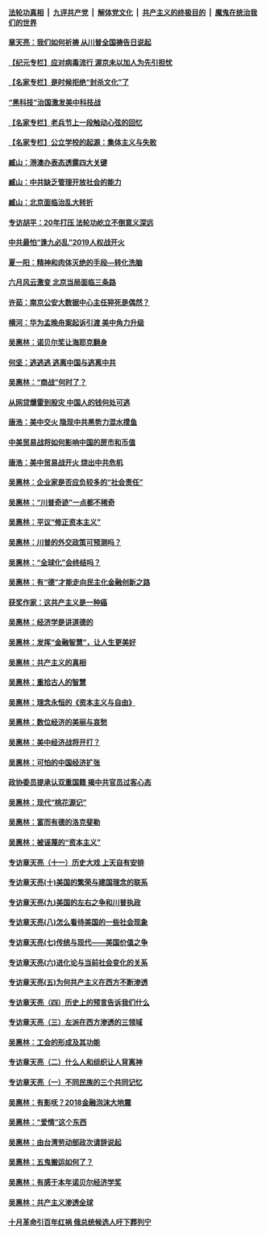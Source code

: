 

####  [法轮功真相](../../../../basic/blob/master/README.md?t=04131801) &nbsp;|&nbsp; [九评共产党](../../../../9ping.md/blob/master/README.md?t=04131801) &nbsp;|&nbsp; [解体党文化](../../../../jtdwh.md/blob/master/README.md?t=04131801)  &nbsp;|&nbsp; [共产主义的终极目的](../../../../gczydzjmd.md/blob/master/README.md?t=04131801) &nbsp;|&nbsp; [魔鬼在统治我们的世界](../../../../mgztzwmdsj.md/blob/master/README.md?t=04131801) 

#### [章天亮：我们如何祈祷 从川普全国祷告日说起](../pages/nsc423/n11944627.md?t=04131801) 

#### [【纪元专栏】应对病毒流行 渥京未以加人为先引担忧](../pages/nsc423/n11875714.md?t=04131801) 

#### [【名家专栏】是时候拒绝“封杀文化”了](../pages/nsc423/n11814093.md?t=04131801) 

#### [“黑科技”治国激发美中科技战](../pages/nsc423/n11638056.md?t=04131801) 

#### [【名家专栏】老兵节上一段触动心弦的回忆](../pages/nsc423/n11646016.md?t=04131801) 

#### [【名家专栏】公立学校的起源：集体主义与失败](../pages/nsc423/n11601833.md?t=04131801) 

#### [臧山：港澳办表态透露四大关键](../pages/nsc423/n11421628.md?t=04131801) 

#### [臧山：中共缺乏管理开放社会的能力](../pages/nsc423/n11407457.md?t=04131801) 

#### [臧山：北京面临治乱大转折](../pages/nsc423/n11406895.md?t=04131801) 

#### [专访胡平：20年打压 法轮功屹立不倒意义深远](../pages/nsc423/n11398800.md?t=04131801) 

#### [中共最怕“逢九必乱”2019人权战开火](../pages/nsc423/n11385248.md?t=04131801) 

#### [夏一阳：精神和肉体灭绝的手段—转化洗脑](../pages/nsc423/n11368250.md?t=04131801) 

#### [六月风云激变 北京当局面临三条路](../pages/nsc423/n11313668.md?t=04131801) 

#### [许茹：南京公安大数据中心主任猝死是偶然？](../pages/nsc423/n11064744.md?t=04131801) 

#### [横河：华为孟晚舟案起诉引渡 美中角力升级](../pages/nsc423/n11027230.md?t=04131801) 

#### [吴惠林：诺贝尔奖让海耶克翻身](../pages/nsc423/n10890049.md?t=04131801) 

#### [何坚：逃逃逃 逃离中国与逃离中共](../pages/nsc423/n10592891.md?t=04131801) 

#### [吴惠林：“商战”何时了？](../pages/nsc423/n10573558.md?t=04131801) 

#### [从网贷爆雷到股灾 中国人的钱何处可逃](../pages/nsc423/n10572800.md?t=04131801) 

#### [唐浩：美中交火 隐现中共黑势力混水摸鱼](../pages/nsc423/n10544040.md?t=04131801) 

#### [中美贸易战将如何影响中国的房市和币值](../pages/nsc423/n10543697.md?t=04131801) 

#### [唐浩：美中贸易战开火 烧出中共危机](../pages/nsc423/n10540126.md?t=04131801) 

#### [吴惠林：企业家是否应负较多的“社会责任”](../pages/nsc423/n10535022.md?t=04131801) 

#### [吴惠林：“川普奇迹”一点都不稀奇](../pages/nsc423/n10512808.md?t=04131801) 

#### [吴惠林：平议“修正资本主义”](../pages/nsc423/n10495724.md?t=04131801) 

#### [吴惠林：川普的外交政策可预测吗？](../pages/nsc423/n10462387.md?t=04131801) 

#### [吴惠林：“全球化”会终结吗？](../pages/nsc423/n10452838.md?t=04131801) 

#### [吴惠林：有“德”才能走向民主化金融创新之路](../pages/nsc423/n10432292.md?t=04131801) 

#### [获奖作家：这共产主义是一种癌](../pages/nsc423/n10431541.md?t=04131801) 

#### [吴惠林：经济学是讲道德的](../pages/nsc423/n10398014.md?t=04131801) 

#### [吴惠林：发挥“金融智慧”，让人生更美好](../pages/nsc423/n10375019.md?t=04131801) 

#### [吴惠林：共产主义的真相](../pages/nsc423/n10351394.md?t=04131801) 

#### [吴惠林：重拾古人的智慧](../pages/nsc423/n10337691.md?t=04131801) 

#### [吴惠林：理念永恒的《资本主义与自由》](../pages/nsc423/n10316274.md?t=04131801) 

#### [吴惠林：数位经济的美丽与哀愁](../pages/nsc423/n10292946.md?t=04131801) 

#### [吴惠林：美中经济战将开打？](../pages/nsc423/n10258825.md?t=04131801) 

#### [吴惠林：可怕的中国经济扩张](../pages/nsc423/n10219147.md?t=04131801) 

#### [政协委员提承认双重国籍 揭中共官员过客心态](../pages/nsc423/n10208809.md?t=04131801) 

#### [吴惠林：现代“桃花源记”](../pages/nsc423/n10185234.md?t=04131801) 

#### [吴惠林：富而有德的洛克斐勒](../pages/nsc423/n10142264.md?t=04131801) 

#### [吴惠林：被诬蔑的“资本主义”](../pages/nsc423/n10124816.md?t=04131801) 

#### [专访章天亮（十一）历史大戏 上天自有安排](../pages/nsc423/n10094905.md?t=04131801) 

#### [专访章天亮(十)美国的繁荣与建国理念的联系](../pages/nsc423/n10094899.md?t=04131801) 

#### [专访章天亮(九)美国的左右之争和川普执政](../pages/nsc423/n10094889.md?t=04131801) 

#### [专访章天亮(八)怎么看待美国的一些社会现象](../pages/nsc423/n10094857.md?t=04131801) 

#### [专访章天亮(七)传统与现代——美国价值之争](../pages/nsc423/n10093140.md?t=04131801) 

#### [专访章天亮(六)进化论与当前社会变化的关系](../pages/nsc423/n10092036.md?t=04131801) 

#### [专访章天亮(五)为何共产主义在西方不断渗透](../pages/nsc423/n10083620.md?t=04131801) 

#### [专访章天亮（四）历史上的预言告诉我们什么](../pages/nsc423/n10083606.md?t=04131801) 

#### [专访章天亮（三）左派在西方渗透的三领域](../pages/nsc423/n10081115.md?t=04131801) 

#### [吴惠林：工会的形成及其功能](../pages/nsc423/n10080633.md?t=04131801) 

#### [专访章天亮（二）什么人和组织让人背离神](../pages/nsc423/n10076637.md?t=04131801) 

#### [专访章天亮（一）不同民族的三个共同记忆](../pages/nsc423/n10074188.md?t=04131801) 

#### [吴惠林：有影呒？2018金融泡沫大地震](../pages/nsc423/n10040534.md?t=04131801) 

#### [吴惠林：“爱情”这个东西](../pages/nsc423/n10019423.md?t=04131801) 

#### [吴惠林：由台湾劳动部政次请辞说起](../pages/nsc423/n9979679.md?t=04131801) 

#### [吴惠林：五鬼搬运如何了？](../pages/nsc423/n9925338.md?t=04131801) 

#### [吴惠林：有感于本年诺贝尔经济学奖](../pages/nsc423/n9871883.md?t=04131801) 

#### [吴惠林：共产主义渗透全球](../pages/nsc423/n9812748.md?t=04131801) 

#### [十月革命引百年红祸 俄总统候选人吁下葬列宁](../pages/nsc423/n9810182.md?t=04131801) 

